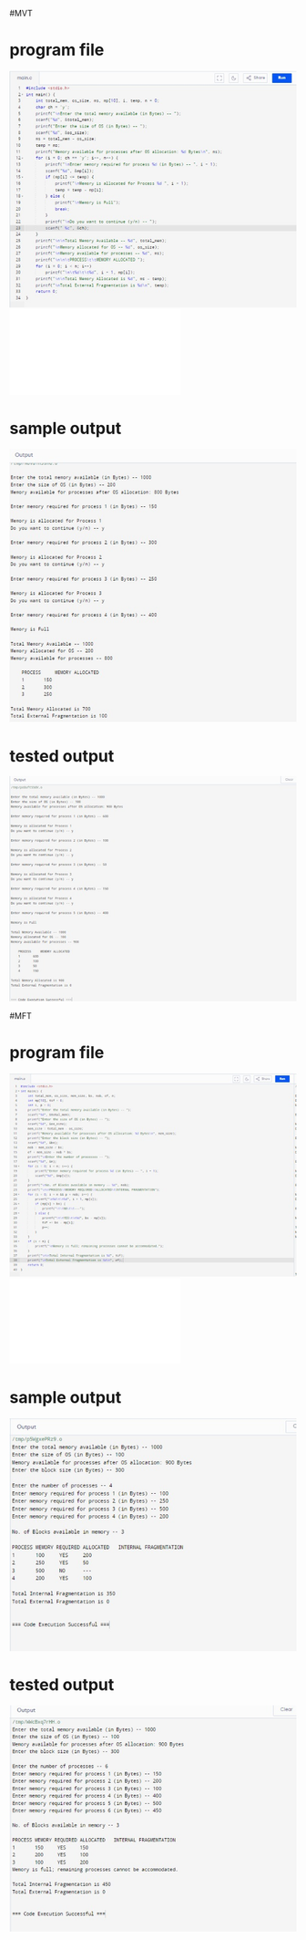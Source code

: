 #MVT
# program file
![program file](MVT_code_572.jpeg)
![program file](MVTfile.c)

# sample output
![sample output](mvt_IO1_572.jpeg)

# tested output
![tested output](mvt_EO1_572.jpeg)

#MFT
# program file
![program file](MFT_code_572.jpeg)
![program file](MFTfile.c)

# sample output
![sample output](MFT_IO_572.jpeg)

# tested output
![tested output](MFT_EO_572.jpeg)

